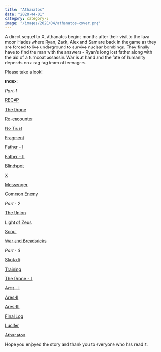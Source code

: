 ```yaml
---
title: "Athanatos"
date: "2020-04-01"
category: category-2
image: "/images/2020/04/athanatos-cover.png"
---
```


A direct sequel to X, Athanatos begins months after their visit to the lava moon Hades where Ryan, Zack, Alex and Sam are back in the game as they are forced to live underground to survive nuclear bombings. They finally have to find the man with the answers - Ryan's long lost father along with the aid of a turncoat assassin. War is at hand and the fate of humanity depends on a rag tag team of teenagers.

Please take a look!

**Index:**

_Part-1_

[RECAP](https://www.wattpad.com/845332381-athanatos-recap)

[The Drone](https://www.wattpad.com/846206132-athanatos-the-drone)

[Re-encounter](https://www.wattpad.com/847484642-athanatos-re-encounter)

[No Trust](https://www.wattpad.com/848837744-athanatos-no-trust)

[Fragment](https://www.wattpad.com/851381512-athanatos-fragment)

[Father - I](https://www.wattpad.com/853429015-athanatos-father-i)

[Father - II](https://www.wattpad.com/855675379-athanatos-father-ii)

[Blindspot](https://www.wattpad.com/857830837-athanatos-blindspot)

[X](https://www.wattpad.com/858489029-athanatos-x)

[Messenger](https://www.wattpad.com/861477921-athanatos-messenger)

[Common Enemy](https://www.wattpad.com/862406189-athanatos-common-enemy)

_Part - 2_

[The Union](https://www.wattpad.com/862930689-athanatos-the-union)

[Light of Zeus](https://www.wattpad.com/863631127-athanatos-light-of-zeus)

[Scout](https://www.wattpad.com/866019479-athanatos-scout)

[War and Breadsticks](https://www.wattpad.com/866648035-athanatos-war-and-breadsticks)

_Part - 3_

[Skotadi](https://www.wattpad.com/866841798-athanatos-skotadi)

[Training](https://www.wattpad.com/867918782-athanatos-training)

[The Drone - II](https://www.wattpad.com/870574691-athanatos-the-drone-ii)

[Ares - I](https://www.wattpad.com/873749951-athanatos-ares-i)

[Ares-II](https://www.wattpad.com/876244605-athanatos-ares-ii)

[Ares-III](https://www.wattpad.com/879953147-athanatos-ares-iii)

[Final Log](https://www.wattpad.com/892630713-athanatos-final-log)

[Lucifer](https://www.wattpad.com/903534043-athanatos-lucifer)

[Athanatos](https://www.wattpad.com/903542220-athanatos)

Hope you enjoyed the story and thank you to everyone who has read it.
